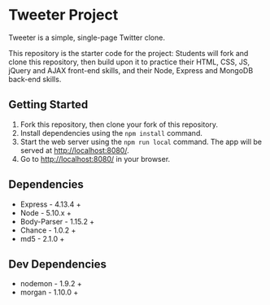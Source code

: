 # Tweeter Project

Tweeter is a simple, single-page Twitter clone.

This repository is the starter code for the project: Students will fork and clone this repository, then build upon it to practice their HTML, CSS, JS, jQuery and AJAX front-end skills, and their Node, Express and MongoDB back-end skills.

## Getting Started

1. Fork this repository, then clone your fork of this repository.
2. Install dependencies using the `npm install` command.
3. Start the web server using the `npm run local` command. The app will be served at <http://localhost:8080/>.
4. Go to <http://localhost:8080/> in your browser.

## Dependencies

- Express - 4.13.4 +
- Node - 5.10.x +
- Body-Parser - 1.15.2 +
- Chance - 1.0.2 +
- md5 - 2.1.0 +

## Dev Dependencies
- nodemon - 1.9.2 +
- morgan - 1.10.0 +